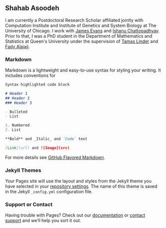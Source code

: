 ## Shahab Asoodeh

I am currently a Postdoctoral Research Scholar affiliated jointly with Computation Institute and Institute of Genetics and System Biology at The University of Chicago. I work with [James Evans](http://home.uchicago.edu/~jevans/) and [Ishanu Chattopadhyay](http://home.uchicago.edu/~ishanu/).
Prior to that, I was a PhD student in the Department of Mathematics and Statistics at Queen's University under the supervision of [Tamas Linder](http://www.mast.queensu.ca/~linder/) and [Fady Alajaji](http://www.mast.queensu.ca/~fady/). 


### Markdown

Markdown is a lightweight and easy-to-use syntax for styling your writing. It includes conventions for

```markdown
Syntax highlighted code block

# Header 1
## Header 2
### Header 3

- Bulleted
- List

1. Numbered
2. List

**Bold** and _Italic_ and `Code` text

[Link](url) and ![Image](src)
```

For more details see [GitHub Flavored Markdown](https://guides.github.com/features/mastering-markdown/).

### Jekyll Themes

Your Pages site will use the layout and styles from the Jekyll theme you have selected in your [repository settings](https://github.com/ShahabAsoodeh/ShahabAsoodeh.github.io/settings). The name of this theme is saved in the Jekyll `_config.yml` configuration file.

### Support or Contact

Having trouble with Pages? Check out our [documentation](https://help.github.com/categories/github-pages-basics/) or [contact support](https://github.com/contact) and we’ll help you sort it out.
